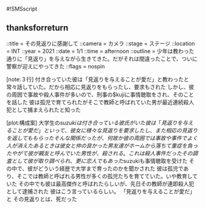 #!SMSscript

## thanksforreturn

::title = その見返りに感謝して
::camera = カメラ
::stage = ステージ
::location = INT
::year = 2021
::date = 1/1
::time = afternoon
::outline = 少年は教わった通りに「見返り」を与えながら生きてきた。だがそれは間違ったことで、ついに警察が迎えにやってきた
::flags = nospin

[note:３行]
付き合っていた彼は「見返りを与えることが愛だ」と教わったと常々話していた。だから相応に見返りをもらったし、要求もされた
しかし、彼の周囲で事故や殺人事件が多いので、刑事の$kujiに事情聴取をされ、そのことを話した
彼は孤児で育てられたがそこで教師と呼ばれていた男が最近連続殺人犯として捕まえられたと知った

[plot:構成案]
大学生の$suzukiは付き合っている彼氏がいた
彼は「見返りを与えることが愛だ」といって、彼女に様々な見返りを要求したし、また相応の見返りを返してももらった
そんな関係だったが、何故か彼の周囲では事故や事件でよく人が消えた
あるときは彼女と仲の良かった男友達がホームから落ちて重症を負った
やがて彼が親友と呼んでいた男性が、殺される。これは殺人事件だった
その調査として彼が取り調べられ、更に恋人でもあった$suzukiも事情聴取を受けた
その中で、彼がどういう経歴で大学まで育ったのかを聞かされた
彼は孤児であり、そこでは教師と呼ばれる男性が多くの孤児たちを育てていた。いや教育していた
その中でも彼は最高傑作と呼ばれたらしいが、先日その教師が連即殺人犯として逮捕された
彼はこう言っているらしい。
「見返りを与えることが愛だ」と
その見返りとは、死だった

